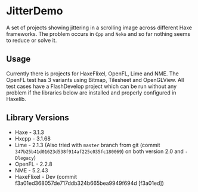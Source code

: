 # JitterDemo
A set of projects showing jittering in a scrolling image across different Haxe frameworks. The problem occurs in `Cpp` and `Neko` and so far nothing seems to reduce or solve it.

## Usage
Currently there is projects for HaxeFlixel, OpenFL, Lime and NME. The OpenFL test has 3 variants using Bitmap, Tilesheet and OpenGLView. All test cases have a FlashDevelop project which can be run without any problem if the libraries below are installed and properly configured in Haxelib.

## Library Versions
* Haxe - 3.1.3
* Hxcpp - 3.1.68
* Lime - 2.1.3 (Also tried with `master` branch from git (commit `347b25b41d01623d538f914af225c035fc180069`) on both version 2.0 and `-Dlegacy`)
* OpenFL - 2.2.8
* NME - 5.2.43
* HaxeFlixel - Dev (commit f3a01ed368057de717ddb324b665bea9949f694d [f3a01ed])
